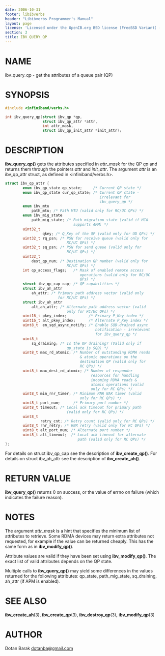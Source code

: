 ```yaml
---
date: 2006-10-31
footer: libibverbs
header: "Libibverbs Programmer's Manual"
layout: page
license: 'Licensed under the OpenIB.org BSD license (FreeBSD Variant) - See COPYING.md'
section: 3
title: IBV_QUERY_QP
---
```


# NAME

ibv_query_qp - get the attributes of a queue pair (QP)

# SYNOPSIS

```c
#include <infiniband/verbs.h>

int ibv_query_qp(struct ibv_qp *qp,
                 struct ibv_qp_attr *attr,
                 int attr_mask,
                 struct ibv_qp_init_attr *init_attr);
```

# DESCRIPTION

**ibv_query_qp()** gets the attributes specified in *attr_mask* for the QP
*qp* and returns them through the pointers *attr* and *init_attr*. The
argument *attr* is an ibv_qp_attr struct, as defined in <infiniband/verbs.h>.


```c
struct ibv_qp_attr {
        enum ibv_qp_state qp_state;     /* Current QP state */
        enum ibv_qp_state cur_qp_state; /* Current QP state -
                                           irrelevant for
                                           ibv_query_qp */
        enum ibv_mtu
            path_mtu; /* Path MTU (valid only for RC/UC QPs) */
        enum ibv_mig_state
            path_mig_state; /* Path migration state (valid if HCA
                               supports APM) */
        uint32_t
                 qkey; /* Q_Key of the QP (valid only for UD QPs) */
        uint32_t rq_psn; /* PSN for receive queue (valid only for
                            RC/UC QPs) */
        uint32_t sq_psn; /* PSN for send queue (valid only for
                            RC/UC QPs) */
        uint32_t
            dest_qp_num; /* Destination QP number (valid only for
                            RC/UC QPs) */
        int qp_access_flags;   /* Mask of enabled remote access
                                  operations (valid only for RC/UC
                                  QPs) */
        struct ibv_qp_cap cap; /* QP capabilities */
        struct ibv_ah_attr
            ah_attr; /* Primary path address vector (valid only
                        for RC/UC QPs) */
        struct ibv_ah_attr
            alt_ah_attr; /* Alternate path address vector (valid
                            only for RC/UC QPs) */
        uint16_t pkey_index;          /* Primary P_Key index */
        uint16_t alt_pkey_index;      /* Alternate P_Key index */
        uint8_t  en_sqd_async_notify; /* Enable SQD.drained async
                                         notification - irrelevant
                                         for ibv_query_qp */
        uint8_t
            sq_draining; /* Is the QP draining? (Valid only if
                            qp_state is SQD) */
        uint8_t max_rd_atomic; /* Number of outstanding RDMA reads
                                  & atomic operations on the
                                  destination QP (valid only for
                                  RC QPs) */
        uint8_t max_dest_rd_atomic; /* Number of responder
                                       resources for handling
                                       incoming RDMA reads &
                                       atomic operations (valid
                                       only for RC QPs) */
        uint8_t min_rnr_timer; /* Minimum RNR NAK timer (valid
                                  only for RC QPs) */
        uint8_t port_num;      /* Primary port number */
        uint8_t timeout; /* Local ack timeout for primary path
                            (valid only for RC QPs) */
        uint8_t
                retry_cnt; /* Retry count (valid only for RC QPs) */
        uint8_t rnr_retry; /* RNR retry (valid only for RC QPs) */
        uint8_t alt_port_num; /* Alternate port number */
        uint8_t alt_timeout;  /* Local ack timeout for alternate
                                 path (valid only for RC QPs) */
};
```


For details on struct ibv_qp_cap see the description of **ibv_create_qp()**.
For details on struct ibv_ah_attr see the description of **ibv_create_ah()**.

# RETURN VALUE

**ibv_query_qp()** returns 0 on success, or the value of errno on failure
(which indicates the failure reason).

# NOTES

The argument *attr_mask* is a hint that specifies the minimum list of
attributes to retrieve. Some RDMA devices may return extra attributes not
requested, for example if the value can be returned cheaply. This has the same
form as in **ibv_modify_qp()**.

Attribute values are valid if they have been set using **ibv_modify_qp()**.
The exact list of valid attributes depends on the QP state.

Multiple calls to **ibv_query_qp()** may yield some differences in the values
returned for the following attributes: qp_state, path_mig_state, sq_draining,
ah_attr (if APM is enabled).

# SEE ALSO

**ibv_create_ah**(3),
**ibv_create_qp**(3),
**ibv_destroy_qp**(3),
**ibv_modify_qp**(3)

# AUTHOR

Dotan Barak <dotanba@gmail.com>
